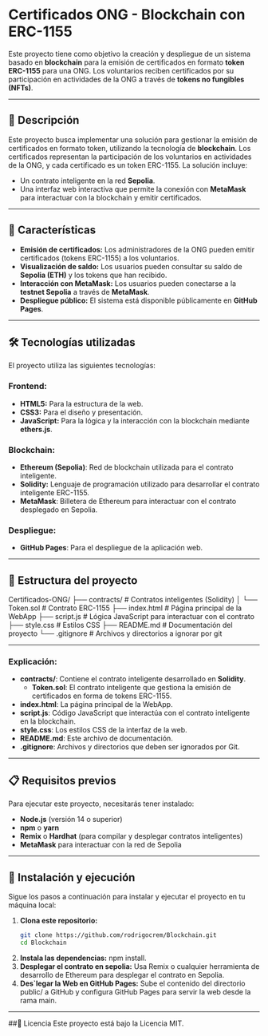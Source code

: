 # Certificados ONG - Blockchain con ERC-1155

Este proyecto tiene como objetivo la creación y despliegue de un sistema basado en **blockchain** para la emisión de certificados en formato **token ERC-1155** para una ONG. Los voluntarios reciben certificados por su participación en actividades de la ONG a través de **tokens no fungibles (NFTs)**.

---

## 📖 Descripción

Este proyecto busca implementar una solución para gestionar la emisión de certificados en formato token, utilizando la tecnología de **blockchain**. Los certificados representan la participación de los voluntarios en actividades de la ONG, y cada certificado es un token ERC-1155. La solución incluye:
- Un contrato inteligente en la red **Sepolia**.
- Una interfaz web interactiva que permite la conexión con **MetaMask** para interactuar con la blockchain y emitir certificados.

---

## 🚀 Características

- **Emisión de certificados:** Los administradores de la ONG pueden emitir certificados (tokens ERC-1155) a los voluntarios.
- **Visualización de saldo:** Los usuarios pueden consultar su saldo de **Sepolia (ETH)** y los tokens que han recibido.
- **Interacción con MetaMask:** Los usuarios pueden conectarse a la **testnet Sepolia** a través de **MetaMask**.
- **Despliegue público:** El sistema está disponible públicamente en **GitHub Pages**.

---

## 🛠️ Tecnologías utilizadas

El proyecto utiliza las siguientes tecnologías:

### Frontend:
- **HTML5:** Para la estructura de la web.
- **CSS3:** Para el diseño y presentación.
- **JavaScript:** Para la lógica y la interacción con la blockchain mediante **ethers.js**.

### Blockchain:
- **Ethereum (Sepolia)**: Red de blockchain utilizada para el contrato inteligente.
- **Solidity:** Lenguaje de programación utilizado para desarrollar el contrato inteligente ERC-1155.
- **MetaMask**: Billetera de Ethereum para interactuar con el contrato desplegado en Sepolia.

### Despliegue:
- **GitHub Pages**: Para el despliegue de la aplicación web.

---

## 📂 Estructura del proyecto
Certificados-ONG/
├── contracts/ # Contratos inteligentes (Solidity)
│ └── Token.sol # Contrato ERC-1155
├── index.html # Página principal de la WebApp
├── script.js # Lógica JavaScript para interactuar con el contrato
├── style.css # Estilos CSS
├── README.md # Documentación del proyecto
└── .gitignore # Archivos y directorios a ignorar por git

---

### Explicación:
- **contracts/**: Contiene el contrato inteligente desarrollado en **Solidity**.
  - **Token.sol**: El contrato inteligente que gestiona la emisión de certificados en forma de tokens ERC-1155.
- **index.html**: La página principal de la WebApp.
- **script.js**: Código JavaScript que interactúa con el contrato inteligente en la blockchain.
- **style.css**: Los estilos CSS de la interfaz de la web.
- **README.md**: Este archivo de documentación.
- **.gitignore**: Archivos y directorios que deben ser ignorados por Git.

---

## 📋 Requisitos previos

Para ejecutar este proyecto, necesitarás tener instalado:

- **Node.js** (versión 14 o superior)
- **npm** o **yarn**
- **Remix** o **Hardhat** (para compilar y desplegar contratos inteligentes)
- **MetaMask** para interactuar con la red de Sepolia

---

## 🚀 Instalación y ejecución

Sigue los pasos a continuación para instalar y ejecutar el proyecto en tu máquina local:

1. **Clona este repositorio:**
   ```bash
   git clone https://github.com/rodrigocrem/Blockchain.git
   cd Blockchain
2. **Instala las dependencias:**
   npm install.
3. **Desplegar el contrato en sepolia:**
   Usa Remix o cualquier herramienta de desarrollo de Ethereum para desplegar el contrato en Sepolia.
4. **Des`legar la Web en GitHub Pages:**
   Sube el contenido del directorio public/ a GitHub y configura GitHub Pages para servir la web desde la rama main.
---

##📝 Licencia
Este proyecto está bajo la Licencia MIT.
